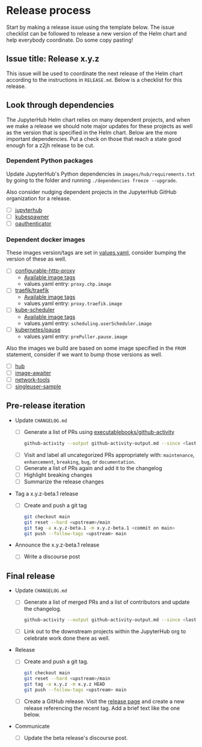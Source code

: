 # Release process

Start by making a release issue using the template below. The issue checklist
can be followed to release a new version of the Helm chart and help everybody
coordinate. Do some copy pasting!

## Issue title: Release x.y.z

This issue will be used to coordinate the next release of the Helm chart according to the instructions in `RELEASE.md`. Below is a checklist for this release.

## Look through dependencies

The JupyterHub Helm chart relies on many dependent projects, and when we make a release we should note major updates for these projects as well as the version that is specified in the Helm chart. Below are the more important dependencies. Put a check on those that reach a state good enough for a z2jh release to be cut.

### Dependent Python packages

Update JupyterHub's Python dependencies in `images/hub/requirements.txt` by going to the folder and running `./dependencies freeze --upgrade`.

Also consider nudging dependent projects in the JupyterHub GitHub organization for a release.

- [ ] [jupyterhub](https://github.com/jupyterhub/jupyterhub)
- [ ] [kubespawner](https://github.com/jupyterhub/kubespawner)
- [ ] [oauthenticator](https://github.com/jupyterhub/oauthenticator)

### Dependent docker images

These images version/tags are set in [values.yaml](jupyterhub/values.yaml), consider bumping the version of these as well.

- [ ] [configurable-http-proxy](https://github.com/jupyterhub/configurable-http-proxy)
  - [Available image tags](https://hub.docker.com/r/jupyterhub/configurable-http-proxy/tags)
  - values.yaml entry: `proxy.chp.image`
- [ ] [traefik/traefik](https://github.com/traefik/traefik)
  - [Available image tags](https://hub.docker.com/_/traefik?tab=tags)
  - values.yaml entry: `proxy.traefik.image`
- [ ] [kube-scheduler](https://github.com/kubernetes/kube-scheduler)
  - [Available image tags](https://gcr.io/google_containers/kube-scheduler-amd64)
  - values.yaml entry: `scheduling.userScheduler.image`
- [ ] [kubernetes/pause](https://github.com/kubernetes/kubernetes/tree/HEAD/build/pause)
  - values.yaml entry: `prePuller.pause.image`

Also the images we build are based on some image specified in the `FROM` statement, consider if we want to bump those versions as well.

- [ ] [hub](images/hub/Dockerfile)
- [ ] [image-awaiter](images/image-awaiter/Dockerfile)
- [ ] [network-tools](images/network-tools/Dockerfile)
- [ ] [singleuser-sample](images/singleuser-sample/Dockerfile)

## Pre-release iteration

- Update `CHANGELOG.md`

  - [ ] Generate a list of PRs using [executablebooks/github-activity](https://github.com/executablebooks/github-activity)
    ```bash
    github-activity --output github-activity-output.md --since <last tag> jupyterhub/zero-to-jupyterhub-k8s
    ```
  - [ ] Visit and label all uncategorized PRs appropriately with: `maintenance`, `enhancement`, `breaking`, `bug`, or `documentation`.
  - [ ] Generate a list of PRs again and add it to the changelog
  - [ ] Highlight breaking changes
  - [ ] Summarize the release changes

- Tag a x.y.z-beta.1 release

  - [ ] Create and push a git tag
    ```bash
    git checkout main
    git reset --hard <upstream>/main
    git tag -a x.y.z-beta.1 -m x.y.z-beta.1 <commit on main>
    git push --follow-tags <upstream> main
    ```

- Announce the x.y.z-beta.1 release
  - [ ] Write a discourse post

## Final release

- Update `CHANGELOG.md`

  - [ ] Generate a list of merged PRs and a list of contributors and update the changelog.
    ```bash
    github-activity --output github-activity-output.md --since <last tag> jupyterhub/zero-to-jupyterhub-k8s
    ```
  - [ ] Link out to the downstream projects within the JupyterHub org to celebrate work done there as well.

- Release

  - [ ] Create and push a git tag.

    ```bash
    git checkout main
    git reset --hard <upstream>/main
    git tag -a x.y.z -m x.y.z HEAD
    git push --follow-tags <upstream> main
    ```

  - [ ] Create a GitHub release.
        Visit the [release page](https://github.com/jupyterhub/zero-to-jupyterhub-k8s/releases) and create a new release referencing the recent tag. Add a brief text like the one below.

- Communicate
  - [ ] Update the beta release's discourse post.
